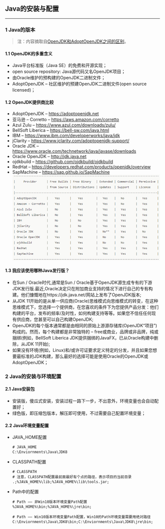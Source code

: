 ## Java的安装与配置
---
### 1 Java的版本
>注：内容摘取自[OpenJDK和AdoptOpenJDK之间的区别](https://www.aishen360.com/news-1182091.html)。
#### 1.1 OpenJDK的多重含义
- Java平台标准版（Java SE）的免费和开源实现；
- open source repository: Java源代码又名OpenJDK项目；
- 由Oracle维护的预构建的OpenJDK二进制文件；
- AdoptOpenJDK – 社区维护的预建OpenJDK二进制文件(open source licensed)；
#### 1.2 OpenJDK提供商比较
- AdoptOpenJDK – https://adoptopenjdk.net
- 亚马逊 – Corretto – https://aws.amazon.com/corretto
- Azul Zulu – https://www.azul.com/downloads/zulu/
- BellSoft Liberica – https://bell-sw.com/java.html
- IBM – https://www.ibm.com/developerworks/java/jdk
- jClarity – https://www.jclarity.com/adoptopenjdk-support/
- Oracle JDK – https://www.oracle.com/technetwork/java/javase/downloads
- Oracle OpenJDK – http://jdk.java.net
- ojdkbuild – https://github.com/ojdkbuild/ojdkbuild
- RedHat – https://developers.redhat.com/products/openjdk/overview
- SapMachine – https://sap.github.io/SapMachine
![OpenJDK提供商对比](images/JDK_provider_comp.png)
#### 1.3 我应该使用哪种Java发行版？
- 在Sun / Oracle时代,通常是Sun / Oracle基于OpenJDK源生成专有的下游JDK发行版.最近,Oracle决定只在附加商业支持的情况下进行自己的专有构建。他们慷慨地在https://jdk.java.net/网站上发布了OpenJDK版本;
- 从JDK 11开始的是从单一供应商(Oracle)思维模式向思维模式的转变，在这种思维模式下，您选择一个提供商，在您喜欢的条件下为您提供产品分发：他们构建的平台，发布的频率/及时性，如何构建支持等等。如果您不信任任何现有供应商，您甚至可以自己构建OpenJDK;
- OpenJDK的每个版本通常都是由相同的原始上游源存储库(OpenJDK“项目”)构成的。然而，每个构建都是非常独特的 – free或商业，品牌或非品牌，纯或捆绑(例如，BellSoft Liberica JDK提供捆绑的JavaFX，已从Oracle构建中删除，从JDK 11开始);
- 如果没有环境(例如，Linux)和/或许可证要求定义特定的分发，并且如果您想要最标准的JDK构建，那么最好的选择可能是使用Oracle的OpenJDK或AdoptOpenJDK；
### 2 Java的安装与环境配置
#### 2.1 Java安装包
- 安装版，傻瓜式安装，安装过程一路下一步，不出意外，环境变量也会自动配置好；
- 绿色版，即压缩包版本，解压即可使用，不过需要自己配置环境变量；
#### 2.2 Java环境变量配置
- JAVA_HOME配置
    ```shell
    # JAVA_HOME
    C:\Enviornments\Java\JDK8
    ```
- CLASSPATH配置
    ```shell
    # CLASSPATH
    # 注意，CLASSPATH配置最前面最好有个点的路径，表示项目的当前目录
    .;%JAVA_HOME%\lib;%JAVA_HOME%\lib\tools.jar;
    ```
- Path中的配置
    ```shell
    # Path —— 非Win10版本环境变量Path配置
    %JAVA_HOME%\bin;%JAVA_HOME%\jre\bin;

    # Path —— Win10版本环境变量Path配置，Win10的Path环境变量需要用绝对路径
    C:\Enviornments\Java\JDK8\bin;C:\Enviornments\Java\JDK8\jre\bin;
    ```